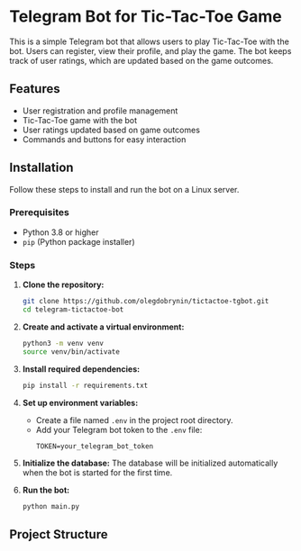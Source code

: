 # Telegram Bot for Tic-Tac-Toe Game

This is a simple Telegram bot that allows users to play Tic-Tac-Toe with the bot. Users can register, view their profile, and play the game. The bot keeps track of user ratings, which are updated based on the game outcomes.

## Features

- User registration and profile management
- Tic-Tac-Toe game with the bot
- User ratings updated based on game outcomes
- Commands and buttons for easy interaction

## Installation

Follow these steps to install and run the bot on a Linux server.

### Prerequisites

- Python 3.8 or higher
- `pip` (Python package installer)

### Steps

1. **Clone the repository:**
    ```bash
    git clone https://github.com/olegdobrynin/tictactoe-tgbot.git
    cd telegram-tictactoe-bot
    ```

2. **Create and activate a virtual environment:**
    ```bash
    python3 -m venv venv
    source venv/bin/activate
    ```

3. **Install required dependencies:**
    ```bash
    pip install -r requirements.txt
    ```

4. **Set up environment variables:**
    - Create a file named `.env` in the project root directory.
    - Add your Telegram bot token to the `.env` file:
      ```env
      TOKEN=your_telegram_bot_token
      ```

5. **Initialize the database:**
    The database will be initialized automatically when the bot is started for the first time.

6. **Run the bot:**
    ```bash
    python main.py
    ```

## Project Structure

